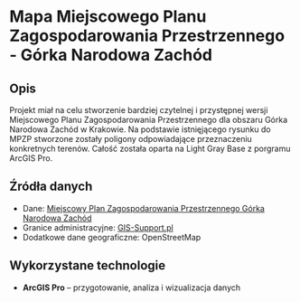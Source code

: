 # Mapa Miejscowego Planu Zagospodarowania Przestrzennego - Górka Narodowa Zachód

## Opis
Projekt miał na celu stworzenie bardziej czytelnej i przystępnej wersji Miejscowego Planu Zagospodarowania Przestrzennego dla obszaru Górka Narodowa Zachód w Krakowie. Na podstawie istnięjącego rysunku do MPZP stworzone zostały poligony odpowiadające przeznaczeniu konkretnych terenów. Całość została oparta na Light Gray Base z porgramu ArcGIS Pro.

## Źródła danych
- Dane: [Miejscowy Plan Zagospodarowania Przestrzennego Górka Narodowa Zachód](https://www.bip.krakow.pl/?dok_id=15920)
- Granice administracyjne: [GIS-Support.pl](https://gis-support.pl/baza-wiedzy-2/dane-do-pobrania/granice-administracyjne/)
- Dodatkowe dane geograficzne: OpenStreetMap

## Wykorzystane technologie
- **ArcGIS Pro** – przygotowanie, analiza i wizualizacja danych
